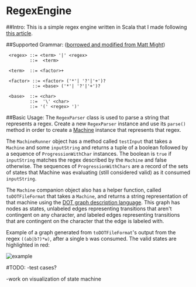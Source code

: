 # RegexEngine

##Intro: 
This is a simple regex engine written in Scala that I made following [this article](http://perl.plover.com/Regex/article.html). 

##Supported Grammar: 
([borrowed and modified from Matt Might](http://matt.might.net/articles/parsing-regex-with-recursive-descent/))


     <regex> ::= <term> '|' <regex>
             ::=  <term>
     
     <term>  ::= <factor>+
     
     <factor> ::= <factor> ('*'| '?'|'+')?
              ::= <base> ('*'| '?'|'+')?
     
     <base>  ::= <char>
             ::=  '\' <char>
             ::= '(' <regex> ')'

##Basic Usage: 
The `RegexParser` class is used to parse a string that represents a regex. Create a new `RegexParser` instance and use its `parse()`
method in order to create a [Machine](https://en.wikipedia.org/wiki/Nondeterministic_finite_automaton) instance that represents that
regex. 

The `MachineRunner` object has a method called `testInput` that takes a `Machine` and some `inputString` and returns a tuple of a boolean followed by a sequence of `ProgressionWithChar` instances. The boolean is `true` if `inputString` matches the regex described by the `Machine` and false otherwise. The sequences of `ProgressionWithChars` are a record of the sets of states that Machine was evaluating (still considered valid) as it consumed `inputString`. 

The `Machine` companion object also has a helper function, called `toDOTFileFormat` that takes a `Machine`, and returns a string representation 
of that machine using the [DOT graph description language](https://en.wikipedia.org/wiki/DOT_%28graph_description_language%29).
This graph has nodes as states, unlabeled edges representing transitions that aren't contingent on any character, and labeled edges 
representing transitions that are contingent on the character that the edge is labeled with. 
  
Example of a graph generated from `toDOTFileFormat`'s output from the regex `((ab|b?)*w)`, after a single `b` was consumed. The valid states are highlighted in red: 

![example](http://i.imgur.com/EmgOj1i.png)

#TODO:
-test cases?

-work on visualization of state machine 
